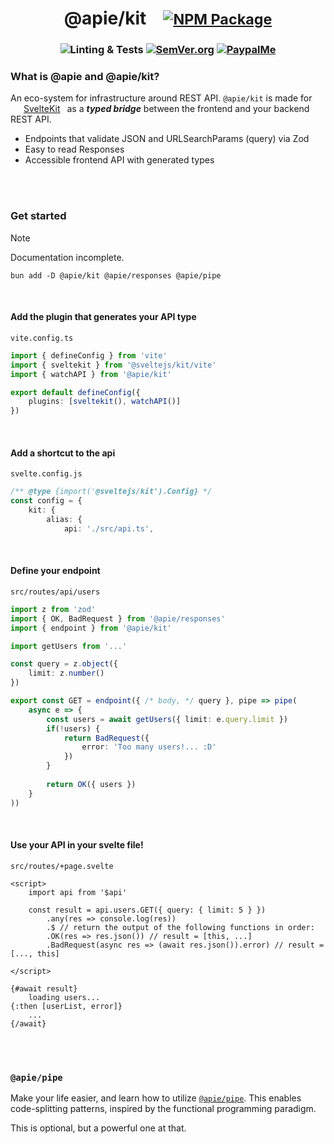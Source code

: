 <h1 align='center' vertical-align='baseline' >
@apie/kit
<small>
<img src="data:image/png;base64,iVBORw0KGgoAAAANSUhEUgAAAA8AAAAPCAQAAACR313BAAAAEUlEQVR42mNkwAsYR6WHmDQAEFkAEMvRoosAAAAASUVORK5CYII=" />
<a href='https://www.npmjs.com/package/@apie/kit' vertical-align='bottom' >
	<img src='https://img.shields.io/npm/v/%40apie%2Fkit?style=for-the-badge&logo=npm&label=%20' alt='NPM Package'/>
</a>
</small>
</h1>
<h3 align="center">

![Linting & Tests](https://github.com/refzlund/api-kit/actions/workflows/main.yml/badge.svg)
[![SemVer.org](https://img.shields.io/badge/Semantic_Versioning-v2-orange)](https://semver.org/)
[![PaypalMe](https://img.shields.io/badge/Donate-%40Refzlund-green?logo=paypal)](https://www.paypal.com/paypalme/refzlund)

</h3>

### What is @apie and @apie/kit?

An eco-system for infrastructure around REST API. `@apie/kit` is made for  <img src='https://upload.wikimedia.org/wikipedia/commons/thumb/1/1b/Svelte_Logo.svg/1200px-Svelte_Logo.svg.png' width=14> [SvelteKit](https://github.com/sveltejs/kit)  as a ***typed bridge*** between the frontend and your backend REST API.

- Endpoints that validate JSON and URLSearchParams (query) via Zod
- Easy to read Responses
- Accessible frontend API with generated types

<br>
<br>

### Get started

> [!NOTE]  
> Documentation incomplete.

`bun add -D @apie/kit @apie/responses @apie/pipe`

<br>

#### Add the plugin that generates your API type

`vite.config.ts`
```ts
import { defineConfig } from 'vite'
import { sveltekit } from '@sveltejs/kit/vite'
import { watchAPI } from '@apie/kit'

export default defineConfig({
	plugins: [sveltekit(), watchAPI()]
})
```

<br>

#### Add a shortcut to the api

`svelte.config.js`
```ts
/** @type {import('@sveltejs/kit').Config} */
const config = {
	kit: {
		alias: {
			api: './src/api.ts',
```

<br>

#### Define your endpoint

`src/routes/api/users`
```ts
import z from 'zod'
import { OK, BadRequest } from '@apie/responses'
import { endpoint } from '@apie/kit'

import getUsers from '...'

const query = z.object({
	limit: z.number()
})

export const GET = endpoint({ /* body, */ query }, pipe => pipe(
	async e => {
		const users = await getUsers({ limit: e.query.limit })
		if(!users) {
			return BadRequest({
				error: 'Too many users!... :D'
			})
		}
		
		return OK({ users })
	}
))
```

<br>

#### Use your API in your svelte file!

`src/routes/+page.svelte`
```svelte
<script>
	import api from '$api'

	const result = api.users.GET({ query: { limit: 5 } })
		.any(res => console.log(res))
		.$ // return the output of the following functions in order:
		.OK(res => res.json()) // result = [this, ...]
		.BadRequest(async res => (await res.json()).error) // result = [..., this]

</script>

{#await result}
	loading users...
{:then [userList, error]}
	...
{/await}

```

<br>
<br>

### `@apie/pipe`

Make your life easier, and learn how to utilize [`@apie/pipe`](https://www.npmjs.com/package/@apie/pipe). 
This enables code-splitting patterns, inspired by the functional programming paradigm.

This is optional, but a powerful one at that.

<br>
<br>
<br>
<br>
<br>
<br>